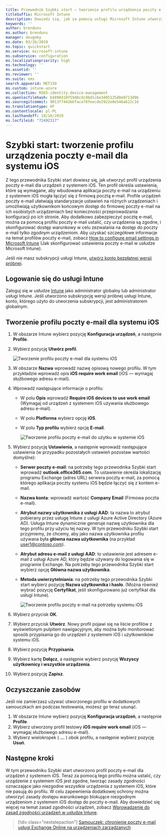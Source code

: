 ```yaml
---
title: Przewodnik Szybki start — tworzenie profilu urządzenia poczty e-mail dla systemu iOS
titleSuffix: Microsoft Intune
description: Dowiedz się, jak za pomocą usługi Microsoft Intune utworzyć profil urządzenia poczty e-mail, aby umożliwić bezpieczne łączenie się urządzeń z systemem iOS z firmową pocztą e-mail.
keywords: ''
author: brenduns
ms.author: brenduns
manager: dougeby
ms.date: 03/26/2019
ms.topic: quickstart
ms.service: microsoft-intune
ms.subservice: configuration
ms.localizationpriority: high
ms.technology: ''
ms.assetid: ''
ms.reviewer: ''
ms.suite: ems
search.appverid: MET150
ms.custom: intune-azure
ms.collection: M365-identity-device-management
ms.openlocfilehash: b4890410f5948cdc9bd1c6e3d85125d8e0713d9b
ms.sourcegitcommit: 9013f7442bbface78feecde2922e8e546a622c16
ms.translationtype: HT
ms.contentlocale: pl-PL
ms.lasthandoff: 10/16/2019
ms.locfileid: "72492317"
---
```

# <a name="quickstart-create-an-email-device-profile-for-ios"></a>Szybki start: tworzenie profilu urządzenia poczty e-mail dla systemu iOS

Z tego przewodnika Szybki start dowiesz się, jak utworzyć profil urządzenia poczty e-mail dla urządzeń z systemem iOS. Ten profil określa ustawienia, które są wymagane, aby wbudowana aplikacja poczty e-mail na urządzeniu z systemem iOS mogła łączyć się z firmową pocztą e-mail. Profile urządzeń poczty e-mail ułatwiają standaryzacje ustawień na różnych urządzeniach i umożliwiają użytkownikom końcowym dostęp do firmowej poczty e-mail na ich osobistych urządzeniach bez konieczności przeprowadzania konfiguracji po ich stronie. Aby dodatkowo zabezpieczyć pocztę e-mail, można za pomocą profilu poczty e-mail ustalić, czy urządzenia są zgodne, i skonfigurować dostęp warunkowy w celu zezwalania na dostęp do poczty e-mail tylko zgodnym urządzeniom. Aby uzyskać szczegółowe informacje na temat profilów poczty e-mail, zobacz [How to configure email settings in Microsoft Intune](email-settings-configure.md) (Jak skonfigurować ustawienia poczty e-mail w usłudze Microsoft Intune).

Jeśli nie masz subskrypcji usługi Intune, [utwórz konto bezpłatnej wersji próbnej](../fundamentals/free-trial-sign-up.md).

## <a name="sign-in-to-intune"></a>Logowanie się do usługi Intune

Zaloguj się w usłudze [Intune](https://aka.ms/intuneportal) jako administrator globalny lub administrator usługi Intune. Jeśli utworzono subskrypcję wersji próbnej usługi Intune, konto, którego użyto do utworzenia subskrypcji, jest administratorem globalnym.

## <a name="create-an-ios-email-profile"></a>Tworzenie profilu poczty e-mail dla systemu iOS
1. W obszarze Intune wybierz pozycję **Konfiguracja urządzeń**, a następnie **Profile**.
2. Wybierz pozycję **Utwórz profil**.
   
   ![Tworzenie profilu poczty e-mail dla systemu iOS](./media/quickstart-email-profile/ios-create-profile.png)

3. W obszarze **Nazwa** wprowadź nazwę opisową nowego profilu. W tym przykładzie wprowadź opis **iOS require work email** (iOS — wymagaj służbowego adresu e-mail).
4. Wprowadź następujące informacje o profilu:
   - W polu **Opis** wprowadź **Require iOS devices to use work email** (Wymagaj od urządzeń z systemem iOS używania służbowego adresu e-mail).
   - W polu **Platforma** wybierz opcję **iOS**.
   - W polu **Typ profilu** wybierz opcję **E-mail**.
    
     ![Tworzenie profilu poczty e-mail do użytku w systemie iOS](./media/quickstart-email-profile/ios-email-profile-name.png)

5. Wybierz pozycję **Ustawienia**, a następnie wprowadź następujące ustawienia (w przypadku pozostałych ustawień pozostaw wartości domyślne):
   - **Serwer poczty e-mail**: na potrzeby tego przewodnika Szybki start wprowadź **outlook.office365.com**. To ustawienie określa lokalizację programu Exchange (adres URL) serwera poczty e-mail, za pomocą którego aplikacja poczty systemu iOS będzie łączyć się z kontem e-mail.
   - **Nazwa konta**: wprowadź wartość **Company Email** (Firmowa poczta e-mail).
   - **Atrybut nazwy użytkownika z usługi AAD**: ta nazwa to atrybut pobierany przez usługę Intune z usługi Azure Active Directory (Azure AD). Usługa Intune dynamicznie generuje nazwę użytkownika dla tego profilu przy użyciu tej nazwy. W tym przewodniku Szybki start przyjmiemy, że chcemy, aby jako nazwa użytkownika profilu używana była **główna nazwa użytkownika** (na przykład user1@contoso.com).
   - **Atrybut adresu e-mail z usługi AAD**: to ustawienie jest adresem e-mail z usługi Azure AD, który będzie używany do logowania się w programie Exchange. Na potrzeby tego przewodnika Szybki start wybierz opcję **Główna nazwa użytkownika**.
   - **Metoda uwierzytelniania**: na potrzeby tego przewodnika Szybki start wybierz pozycję **Nazwa użytkownika i hasło**. (Można również wybrać pozycję **Certyfikat**, jeśli skonfigurowano już certyfikat dla usługi Intune).
    
     ![Tworzenie profilu poczty e-mail na potrzeby systemu iOS](./media/quickstart-email-profile/ios-email-profile.png)

6. Wybierz przycisk **OK**.
7. Wybierz przycisk **Utwórz**. Nowy profil pojawi się na liście profilów z wyświetlonym pulpitem nawigacyjnym, aby można było monitorować sposób przypisania go do urządzeń z systemem iOS i użytkowników systemu iOS.
8. Wybierz pozycję **Przypisania**.
9. Wybierz kartę **Dołącz**, a następnie wybierz pozycję **Wszyscy użytkownicy i wszystkie urządzenia**. 
10. Wybierz pozycję **Zapisz**.

## <a name="clean-up-resources"></a>Oczyszczanie zasobów
Jeśli nie zamierzasz używać utworzonego profilu w dodatkowych samouczkach ani podczas testowania, możesz go teraz usunąć.
1. W obszarze Intune wybierz pozycję **Konfiguracja urządzeń**, a następnie **Profile**.
2. Wybierz utworzony profil testowy **iOS require work email** (iOS — wymagaj służbowego adresu e-mail).
3. Wybierz wielokropek ( **...** ) obok profilu, a następnie wybierz pozycję **Usuń**.

## <a name="next-steps"></a>Następne kroki

W tym przewodniku Szybki start utworzono profil poczty e-mail dla urządzeń z systemem iOS. Teraz za pomocą tego profilu można ustalić, czy urządzenie z systemem iOS jest zgodne, tworząc zasady zgodności oznaczające jako niezgodne wszystkie urządzenia z systemem iOS, które nie pasują do profilu. W celu zapewnienia dodatkowej ochrony można utworzyć zasady dostępu warunkowego blokujące niezgodnym urządzeniom z systemem iOS dostęp do poczty e-mail. Aby dowiedzieć się więcej na temat zasad zgodności urządzeń, zobacz [Wprowadzenie do zasad zgodności urządzeń w usłudze Intune](../protect/device-compliance-get-started.md).

> [!div class="nextstepaction"]
> [Samouczek: chronienie poczty e-mail usługi Exchange Online na urządzeniach zarządzanych](../tutorial-protect-email-on-enrolled-devices.md)
